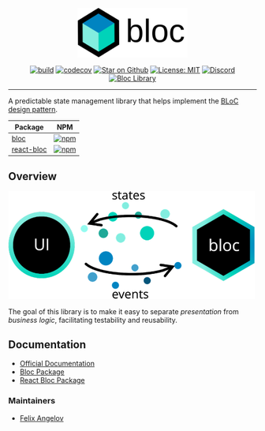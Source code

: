 <p align="center">
<img src="https://raw.githubusercontent.com/felangel/bloc/master/docs/assets/bloc_logo_full.png" height="100" alt="Bloc" />
</p>

<p align="center">
<a href="https://github.com/felangel/bloc.js/actions"><img src="https://github.com/felangel/bloc.js/workflows/bloc.js/badge.svg" alt="build"></a>
<a href="https://codecov.io/gh/felangel/bloc.js"><img src="https://codecov.io/gh/felangel/bloc.js/branch/master/graph/badge.svg" alt="codecov"></a>
<a href="https://github.com/felangel/bloc.js"><img src="https://img.shields.io/github/stars/felangel/bloc.js.svg?style=flat&logo=github&colorB=deeppink&label=stars" alt="Star on Github"></a>
<a href="https://opensource.org/licenses/MIT"><img src="https://img.shields.io/badge/license-MIT-purple.svg" alt="License: MIT"></a>
<a href="https://discord.gg/Hc5KD3g"><img src="https://img.shields.io/discord/649708778631200778.svg?logo=discord&color=blue" alt="Discord"></a>
<a href="https://github.com/felangel/bloc"><img src="https://tinyurl.com/bloc-library" alt="Bloc Library"></a>
</p>

---

A predictable state management library that helps implement the [BLoC design pattern](https://www.didierboelens.com/2018/08/reactive-programming---streams---bloc).

| Package                                                                           | NPM                                                                                                                 |
| --------------------------------------------------------------------------------- | ------------------------------------------------------------------------------------------------------------------- |
| [bloc](https://github.com/felangel/bloc.js/tree/master/packages/bloc)             | [![npm](https://badge.fury.io/js/%40felangel%2Fbloc.svg)](https://www.npmjs.com/package/@felangel/bloc)             |
| [react-bloc](https://github.com/felangel/bloc.js/tree/master/packages/react-bloc) | [![npm](https://badge.fury.io/js/%40felangel%2Freact-bloc.svg)](https://www.npmjs.com/package/@felangel/react-bloc) |

## Overview

<img src="https://raw.githubusercontent.com/felangel/bloc/master/docs/assets/bloc_architecture.png" width="500" alt="Bloc Architecture" />

The goal of this library is to make it easy to separate _presentation_ from _business logic_, facilitating testability and reusability.

## Documentation

- [Official Documentation](https://felangel.github.io/bloc)
- [Bloc Package](https://github.com/felangel/bloc.js/tree/master/packages/bloc/README.md)
- [React Bloc Package](https://github.com/felangel/bloc.js/tree/master/packages/react-bloc/README.md)

### Maintainers

- [Felix Angelov](https://github.com/felangel)
